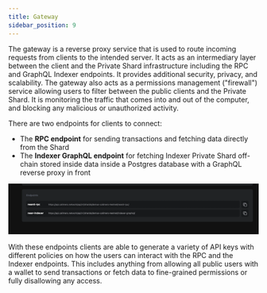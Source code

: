 ```yaml
---
title: Gateway
sidebar_position: 9
---
```


The gateway is a reverse proxy service that is used to route incoming requests from clients to the intended server. It acts as an intermediary layer between the client and the Private Shard infrastructure including the RPC and GraphQL Indexer endpoints. It provides additional security, privacy, and scalability. The gateway also acts as a permissions management ("firewall") service allowing users to filter between the public clients and the Private Shard. It is monitoring the traffic that comes into and out of the computer, and blocking any malicious or unauthorized activity.

There are two endpoints for clients to connect:

- The **RPC endpoint** for sending transactions and fetching data directly from the Shard
- The **Indexer GraphQL endpoint** for fetching Indexer Private Shard off-chain stored inside data inside a Postgres database with a GraphQL reverse proxy in front

![](../../static/img/endpoint.png)

With these endpoints clients are able to generate a variety of API keys with different policies on how the users can interact with the RPC and the Indexer endpoints. This includes anything from allowing all public users with a wallet to send transactions or fetch data to fine-grained permissions or fully disallowing any access.
